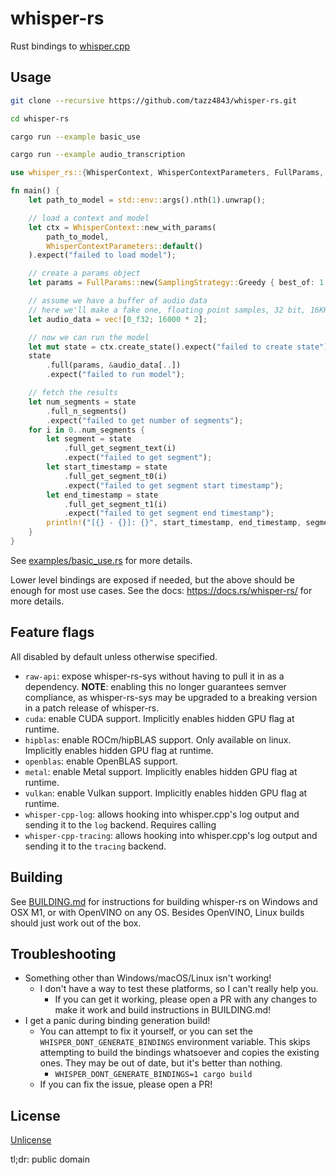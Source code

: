 # whisper-rs

Rust bindings to [whisper.cpp](https://github.com/ggerganov/whisper.cpp/)

## Usage

```bash
git clone --recursive https://github.com/tazz4843/whisper-rs.git

cd whisper-rs

cargo run --example basic_use

cargo run --example audio_transcription
```

```rust
use whisper_rs::{WhisperContext, WhisperContextParameters, FullParams, SamplingStrategy};

fn main() {
	let path_to_model = std::env::args().nth(1).unwrap();

	// load a context and model
	let ctx = WhisperContext::new_with_params(
		path_to_model,
		WhisperContextParameters::default()
	).expect("failed to load model");

	// create a params object
	let params = FullParams::new(SamplingStrategy::Greedy { best_of: 1 });

	// assume we have a buffer of audio data
	// here we'll make a fake one, floating point samples, 32 bit, 16KHz, mono
	let audio_data = vec![0_f32; 16000 * 2];

	// now we can run the model
	let mut state = ctx.create_state().expect("failed to create state");
	state
		.full(params, &audio_data[..])
		.expect("failed to run model");

	// fetch the results
	let num_segments = state
		.full_n_segments()
		.expect("failed to get number of segments");
	for i in 0..num_segments {
		let segment = state
			.full_get_segment_text(i)
			.expect("failed to get segment");
		let start_timestamp = state
			.full_get_segment_t0(i)
			.expect("failed to get segment start timestamp");
		let end_timestamp = state
			.full_get_segment_t1(i)
			.expect("failed to get segment end timestamp");
		println!("[{} - {}]: {}", start_timestamp, end_timestamp, segment);
	}
}
```

See [examples/basic_use.rs](examples/basic_use.rs) for more details.

Lower level bindings are exposed if needed, but the above should be enough for most use cases.
See the docs: https://docs.rs/whisper-rs/ for more details.

## Feature flags

All disabled by default unless otherwise specified.

* `raw-api`: expose whisper-rs-sys without having to pull it in as a dependency.
  **NOTE**: enabling this no longer guarantees semver compliance,
  as whisper-rs-sys may be upgraded to a breaking version in a patch release of whisper-rs.
* `cuda`: enable CUDA support. Implicitly enables hidden GPU flag at runtime.
* `hipblas`: enable ROCm/hipBLAS support. Only available on linux. Implicitly enables hidden GPU flag at runtime.
* `openblas`: enable OpenBLAS support.
* `metal`: enable Metal support. Implicitly enables hidden GPU flag at runtime.
* `vulkan`: enable Vulkan support. Implicitly enables hidden GPU flag at runtime.
* `whisper-cpp-log`: allows hooking into whisper.cpp's log output and sending it to the `log` backend. Requires calling
* `whisper-cpp-tracing`: allows hooking into whisper.cpp's log output and sending it to the `tracing` backend.

## Building

See [BUILDING.md](BUILDING.md) for instructions for building whisper-rs on Windows and OSX M1,
or with OpenVINO on any OS.
Besides OpenVINO, Linux builds should just
work out of the box.

## Troubleshooting

* Something other than Windows/macOS/Linux isn't working!
    * I don't have a way to test these platforms, so I can't really help you.
        * If you can get it working, please open a PR with any changes to make it work and build instructions in
          BUILDING.md!
* I get a panic during binding generation build!
    * You can attempt to fix it yourself, or you can set the `WHISPER_DONT_GENERATE_BINDINGS` environment variable.
      This skips attempting to build the bindings whatsoever and copies the existing ones. They may be out of date,
      but it's better than nothing.
        * `WHISPER_DONT_GENERATE_BINDINGS=1 cargo build`
    * If you can fix the issue, please open a PR!

## License

[Unlicense](LICENSE)

tl;dr: public domain
